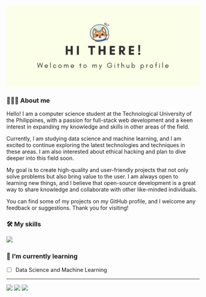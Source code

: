 ![Banner](https://raw.githubusercontent.com/daniel-balico/daniel-balico/main/banner.png)<br/>

### 👨🏻‍💻 About me
Hello! I am a computer science student at the Technological University of the Philippines, with a passion for full-stack web development and a keen interest in expanding my knowledge and skills in other areas of the field.

Currently, I am studying data science and machine learning, and I am excited to continue exploring the latest technologies and techniques in these areas. I am also interested about ethical hacking and plan to dive deeper into this field soon.

My goal is to create high-quality and user-friendly projects that not only solve problems but also bring value to the user. I am always open to learning new things, and I believe that open-source development is a great way to share knowledge and collaborate with other like-minded individuals.

You can find some of my projects on my GitHub profile, and I welcome any feedback or suggestions. Thank you for visiting!

### 🛠️ My skills
<img src="https://skillicons.dev/icons?i=html,css,js,c,cpp,python,react,tailwindcss,bootstrap,express,nodejs,mongodb,netlify,heroku,tensorflow&perline=5" />

### 🌱 I’m currently learning
* [ ] Data Science and Machine Learning


----------
<p align="left">
  <a href="https://github.com/daniel-balico"_blank"><img src="https://img.shields.io/badge/Github-daniel_balico-green?style=for-the-badge&logo=github"></a>
  <a href="https://www.instagram.com/dnl.blc/" target="_blank"><img src="https://img.shields.io/badge/Instagram-%40dnl_blc-red?style=for-the-badge&logo=instagram"></a>
  <a href="https://www.facebook.com/daniel.balico" target="_blank"><img src="https://img.shields.io/badge/Facebook-Daniel_Shan_Balico-blue?style=for-the-badge&logo=facebook"></a>
</p>

